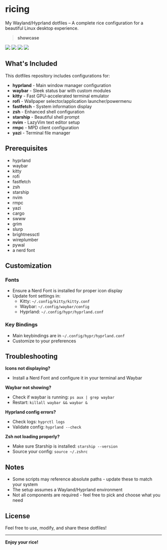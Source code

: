 # ricing

My Wayland/Hyprland dotfiles – A complete rice configuration for a beautiful Linux desktop experience.

> **showcase**

![](https://github.com/commended/ricing/blob/main/misc/showcase/windows.png)
![](https://github.com/commended/ricing/blob/main/misc/showcase/nvim.png)
![](https://github.com/commended/ricing/blob/main/misc/showcase/walls.png)
![](https://github.com/commended/ricing/blob/main/misc/showcase/browser.png)

## What's Included

This dotfiles repository includes configurations for:

- **hyprland** - Main window manager configuration
- **waybar** - Sleek status bar with custom modules
- **kitty** - Fast GPU-accelerated terminal emulator
- **rofi** - Wallpaper selector/application launcher/powermenu
- **fastfetch** - System information display
- **zsh** - Enhanced shell configuration
- **starship** - Beautiful shell prompt
- **nvim** - LazyVim text editor setup
- **rmpc** - MPD client configuration
- **yazi** - Terminal file manager

## Prerequisites

- hyprland
- waybar
- kitty
- rofi
- fastfetch
- zsh
- starship
- nvim
- rmpc
- yazi
- cargo
- swww
- grim
- slurp
- brightnessctl
- wireplumber
- pywal
- a nerd font

## Customization


### Fonts
- Ensure a Nerd Font is installed for proper icon display
- Update font settings in:
  - Kitty: `~/.config/kitty/kitty.conf`
  - Waybar: `~/.config/waybar/config`
  - Hyprland: `~/.config/hypr/hyprland.conf`

### Key Bindings
- Main keybindings are in `~/.config/hypr/hyprland.conf`
- Customize to your preferences

## Troubleshooting

**Icons not displaying?**
- Install a Nerd Font and configure it in your terminal and Waybar

**Waybar not showing?**
- Check if waybar is running: `ps aux | grep waybar`
- Restart: `killall waybar && waybar &`

**Hyprland config errors?**
- Check logs: `hyprctl logs`
- Validate config: `hyprland --check`

**Zsh not loading properly?**
- Make sure Starship is installed: `starship --version`
- Source your config: `source ~/.zshrc`

## Notes

- Some scripts may reference absolute paths - update these to match your system
- The setup assumes a Wayland/Hyprland environment
- Not all components are required - feel free to pick and choose what you need

## License

Feel free to use, modify, and share these dotfiles!

---

**Enjoy your rice!**
